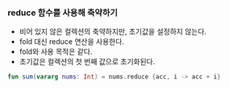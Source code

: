 ### reduce 함수를 사용해 축약하기
- 비어 있지 않은 컬렉션의 축약하지만, 초기값을 설정하지 않는다.
- fold 대신 reduce 연산을 사용한다.
- fold와 사용 목적은 같다.
- 초기값은 컬렉션의 첫 번째 값으로 초기화된다.

```kotlin
fun sum(vararg nums: Int) = nums.reduce {acc, i -> acc + i}
```

